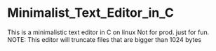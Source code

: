 # Minimalist_Text_Editor_in_C
This is a minimalistic text editor in C on linux
Not for prod. just for fun.
NOTE: This editor will truncate files that are bigger than 1024 bytes
